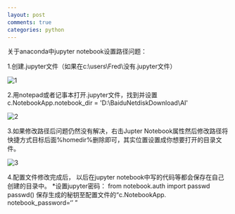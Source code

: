 ```yaml
---
layout: post
comments: true
categories: python
---
```



关于anaconda中jupyter notebook设置路径问题：  

1.创建.jupyter文件（如果在c:\users\Fred\没有.jupyter文件）    

![1](..\..\imgs\1.png)

2.用notepad或者记事本打开.jupyter文件，找到并设置c.NotebookApp.notebook_dir = 'D:\\BaiduNetdiskDownload\\AI'    

![2](..\..\imgs\2.png)

3.如果修改路径后问题仍然没有解决，右击Jupter Notebook属性然后修改路径将快捷方式目标后面%homedir%删除即可，其实位置设置成你想要打开的目录文件。  

![3](..\..\imgs\3.png)



4.配置文件修改完成后， 以后在jupyter notebook中写的代码等都会保存在自己创建的目录中。
*设置jupyter密码：
from notebook.auth import passwd
passwd()
保存生成的秘钥至配置文件的“c.NotebookApp. notebook_password=‘’ ”